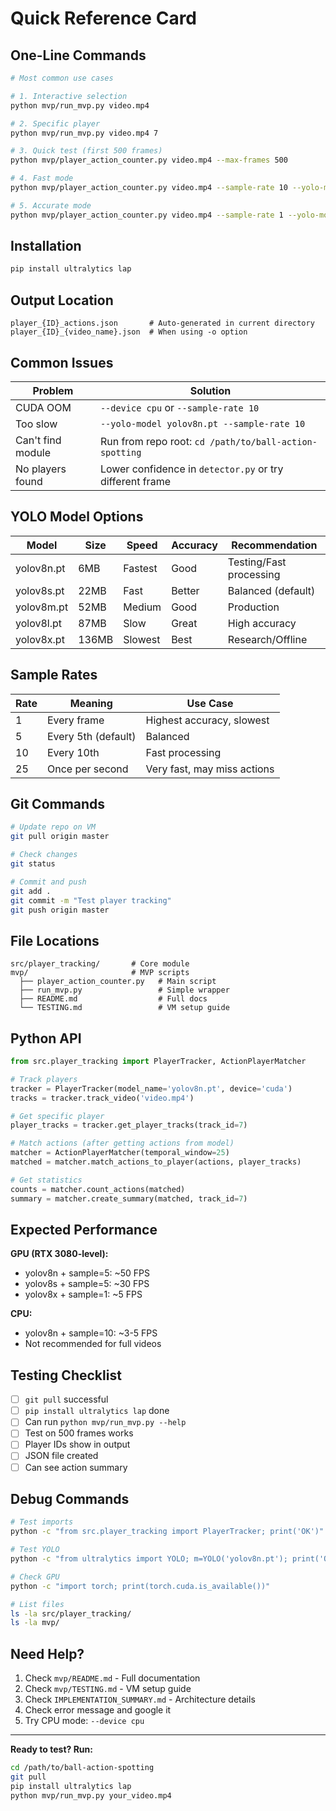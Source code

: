 # Quick Reference Card

## One-Line Commands

```bash
# Most common use cases

# 1. Interactive selection
python mvp/run_mvp.py video.mp4

# 2. Specific player
python mvp/run_mvp.py video.mp4 7

# 3. Quick test (first 500 frames)
python mvp/player_action_counter.py video.mp4 --max-frames 500

# 4. Fast mode
python mvp/player_action_counter.py video.mp4 --sample-rate 10 --yolo-model yolov8n.pt

# 5. Accurate mode
python mvp/player_action_counter.py video.mp4 --sample-rate 1 --yolo-model yolov8x.pt
```

## Installation

```bash
pip install ultralytics lap
```

## Output Location

```
player_{ID}_actions.json       # Auto-generated in current directory
player_{ID}_{video_name}.json  # When using -o option
```

## Common Issues

| Problem | Solution |
|---------|----------|
| CUDA OOM | `--device cpu` or `--sample-rate 10` |
| Too slow | `--yolo-model yolov8n.pt --sample-rate 10` |
| Can't find module | Run from repo root: `cd /path/to/ball-action-spotting` |
| No players found | Lower confidence in `detector.py` or try different frame |

## YOLO Model Options

| Model | Size | Speed | Accuracy | Recommendation |
|-------|------|-------|----------|----------------|
| yolov8n.pt | 6MB | Fastest | Good | Testing/Fast processing |
| yolov8s.pt | 22MB | Fast | Better | Balanced (default) |
| yolov8m.pt | 52MB | Medium | Good | Production |
| yolov8l.pt | 87MB | Slow | Great | High accuracy |
| yolov8x.pt | 136MB | Slowest | Best | Research/Offline |

## Sample Rates

| Rate | Meaning | Use Case |
|------|---------|----------|
| 1 | Every frame | Highest accuracy, slowest |
| 5 | Every 5th (default) | Balanced |
| 10 | Every 10th | Fast processing |
| 25 | Once per second | Very fast, may miss actions |

## Git Commands

```bash
# Update repo on VM
git pull origin master

# Check changes
git status

# Commit and push
git add .
git commit -m "Test player tracking"
git push origin master
```

## File Locations

```
src/player_tracking/       # Core module
mvp/                       # MVP scripts
  ├── player_action_counter.py   # Main script
  ├── run_mvp.py                 # Simple wrapper
  ├── README.md                  # Full docs
  └── TESTING.md                 # VM setup guide
```

## Python API

```python
from src.player_tracking import PlayerTracker, ActionPlayerMatcher

# Track players
tracker = PlayerTracker(model_name='yolov8n.pt', device='cuda')
tracks = tracker.track_video('video.mp4')

# Get specific player
player_tracks = tracker.get_player_tracks(track_id=7)

# Match actions (after getting actions from model)
matcher = ActionPlayerMatcher(temporal_window=25)
matched = matcher.match_actions_to_player(actions, player_tracks)

# Get statistics
counts = matcher.count_actions(matched)
summary = matcher.create_summary(matched, track_id=7)
```

## Expected Performance

**GPU (RTX 3080-level):**
- yolov8n + sample=5: ~50 FPS
- yolov8s + sample=5: ~30 FPS
- yolov8x + sample=1: ~5 FPS

**CPU:**
- yolov8n + sample=10: ~3-5 FPS
- Not recommended for full videos

## Testing Checklist

- [ ] `git pull` successful
- [ ] `pip install ultralytics lap` done
- [ ] Can run `python mvp/run_mvp.py --help`
- [ ] Test on 500 frames works
- [ ] Player IDs show in output
- [ ] JSON file created
- [ ] Can see action summary

## Debug Commands

```bash
# Test imports
python -c "from src.player_tracking import PlayerTracker; print('OK')"

# Test YOLO
python -c "from ultralytics import YOLO; m=YOLO('yolov8n.pt'); print('OK')"

# Check GPU
python -c "import torch; print(torch.cuda.is_available())"

# List files
ls -la src/player_tracking/
ls -la mvp/
```

## Need Help?

1. Check `mvp/README.md` - Full documentation
2. Check `mvp/TESTING.md` - VM setup guide
3. Check `IMPLEMENTATION_SUMMARY.md` - Architecture details
4. Check error message and google it
5. Try CPU mode: `--device cpu`

---

**Ready to test? Run:**
```bash
cd /path/to/ball-action-spotting
git pull
pip install ultralytics lap
python mvp/run_mvp.py your_video.mp4
```
